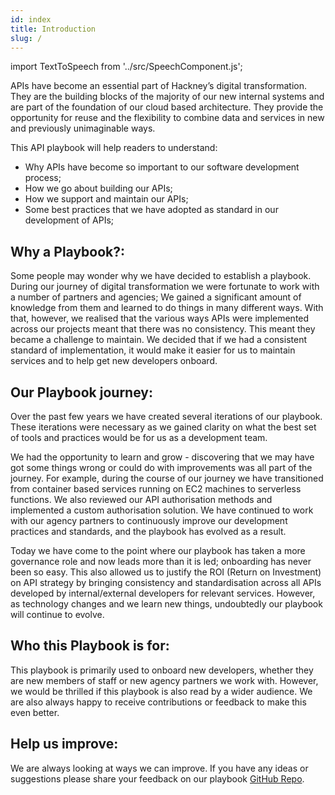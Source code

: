 ```yaml
---
id: index
title: Introduction
slug: /
---
```


import TextToSpeech from '../src/SpeechComponent.js';

<TextToSpeech>

APIs have become an essential part of Hackney’s digital transformation. They are the building blocks of the majority of our new internal systems and are part of the foundation of our cloud based architecture. They provide the opportunity for reuse and the flexibility to combine data and services in new and previously unimaginable ways.

This API playbook will help readers to understand:
 - Why APIs have become so important to our software development process;
 - How we go about building our APIs;
 - How we support and maintain our APIs;
 - Some best practices that we have adopted as standard in our development of APIs;

## Why a Playbook?:
Some people may wonder why we have decided to establish a playbook. During our journey of digital transformation we were fortunate to work with a number of partners and agencies; We gained a significant amount of knowledge from them and learned to do things in many different ways. With that, however, we realised that the various ways APIs were implemented across our projects meant that there was no consistency. This meant they became a challenge to maintain. We decided that if we had a consistent standard of implementation, it would make it easier for us to maintain services and to help get new developers onboard.

## Our Playbook journey:
Over the past few years we have created several iterations of our playbook. These iterations were necessary as we gained clarity on what the best set of tools and practices would be for us as a development team.

We had the opportunity to learn and grow - discovering that we may have got some things wrong or could do with improvements was all part of the journey. For example, during the course of our journey we have transitioned from container based services running on EC2 machines to serverless functions. We also reviewed our API authorisation methods and implemented a custom authorisation solution. We have continued to work with our agency partners to continuously improve our development practices and standards, and the playbook has evolved as a result. 

Today we have come to the point where our playbook has taken a more governance role and now leads more than it is led; onboarding has never been so easy. This also allowed us to justify the ROI (Return on Investment) on API strategy by bringing consistency and standardisation across all APIs developed by internal/external developers for relevant services. However, as technology changes and we learn new things, undoubtedly our playbook will continue to evolve.

## Who this Playbook is for:
This playbook is primarily used to onboard new developers, whether they are new members of staff or new agency partners we work with. However, we would be thrilled if this playbook is also read by a wider audience. We are also always happy to receive contributions or feedback to make this even better.

## Help us improve:
We are always looking at ways we can improve. If you have any ideas or suggestions please share your feedback on our playbook [GitHub Repo](https://github.com/LBHackney-IT/API-Playbook).

</TextToSpeech>